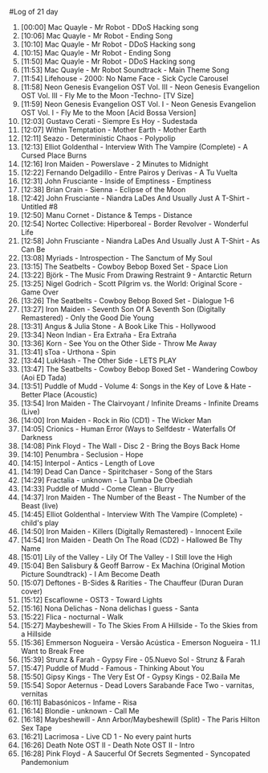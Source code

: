 #Log of 21 day

1. [00:00] Mac Quayle - Mr Robot - DDoS Hacking song
1. [10:06] Mac Quayle - Mr Robot - Ending Song
1. [10:10] Mac Quayle - Mr Robot - DDoS Hacking song
1. [10:15] Mac Quayle - Mr Robot - Ending Song
1. [11:50] Mac Quayle - Mr Robot - DDoS Hacking song
1. [11:53] Mac Quayle - Mr Robot Soundtrack - Main Theme Song
1. [11:54] Lifehouse - 2000: No Name Face - Sick Cycle Carousel
1. [11:58] Neon Genesis Evangelion OST Vol. III - Neon Genesis Evangelion OST Vol. III - Fly Me to the Moon -Techno- [TV Size]
1. [11:59] Neon Genesis Evangelion OST Vol. I - Neon Genesis Evangelion OST Vol. I - Fly Me to the Moon [Acid Bossa Version]
1. [12:03] Gustavo Cerati - Siempre Es Hoy - Sudestada
1. [12:07] Within Temptation - Mother Earth - Mother Earth
1. [12:11] Seazo - Deterministic Chaos - Polypolip
1. [12:13] Elliot Goldenthal - Interview With The Vampire (Complete) - A Cursed Place Burns
1. [12:16] Iron Maiden - Powerslave - 2 Minutes to Midnight
1. [12:22] Fernando Delgadillo - Entre Pairos y Derivas - A Tu Vuelta
1. [12:31] John Frusciante - Inside of Emptiness - Emptiness
1. [12:38] Brian Crain - Sienna - Eclipse of the Moon
1. [12:42] John Frusciante - Niandra LaDes And Usually Just A T-Shirt - Untitled #8
1. [12:50] Manu Cornet - Distance & Temps - Distance
1. [12:54] Nortec Collective: Hiperboreal - Border Revolver - Wonderful Life
1. [12:58] John Frusciante - Niandra LaDes And Usually Just A T-Shirt - As Can Be
1. [13:08] Myriads - Introspection - The Sanctum of My Soul
1. [13:15] The Seatbelts - Cowboy Bebop Boxed Set - Space Lion
1. [13:22] Björk - The Music From Drawing Restraint 9 - Antarctic Return
1. [13:25] Nigel Godrich - Scott Pilgrim vs. the World: Original Score - Game Over
1. [13:26] The Seatbelts - Cowboy Bebop Boxed Set - Dialogue 1-6
1. [13:27] Iron Maiden - Seventh Son Of A Seventh Son (Digitally Remastered) - Only the Good Die Young
1. [13:31] Angus & Julia Stone - A Book Like This - Hollywood
1. [13:34] Neon Indian - Era Extraña - Era Extraña
1. [13:36] Korn - See You on the Other Side - Throw Me Away
1. [13:41] sToa - Urthona - Spin
1. [13:44] LukHash - The Other Side - LETS PLAY
1. [13:47] The Seatbelts - Cowboy Bebop Boxed Set - Wandering Cowboy (Aoi ED Tada)
1. [13:51] Puddle of Mudd - Volume 4: Songs in the Key of Love & Hate - Better Place (Acoustic)
1. [13:54] Iron Maiden - The Clairvoyant / Infinite Dreams - Infinite Dreams (Live)
1. [14:00] Iron Maiden - Rock in Rio (CD1) - The Wicker Man
1. [14:05] Crionics - Human Error (Ways to Selfdestr - Waterfalls Of Darkness
1. [14:08] Pink Floyd - The Wall - Disc 2 - Bring the Boys Back Home
1. [14:10] Penumbra - Seclusion - Hope
1. [14:15] Interpol - Antics - Length of Love
1. [14:19] Dead Can Dance - Spiritchaser - Song of the Stars
1. [14:29] Fractalia - unknown - La Tumba De Obediah
1. [14:33] Puddle of Mudd - Come Clean - Blurry
1. [14:37] Iron Maiden - The Number of the Beast - The Number of the Beast (live)
1. [14:45] Elliot Goldenthal - Interview With The Vampire (Complete) - child's play
1. [14:50] Iron Maiden - Killers (Digitally Remastered) - Innocent Exile
1. [14:54] Iron Maiden - Death On The Road (CD2) - Hallowed Be Thy Name
1. [15:01] Lily of the Valley - Lily Of The Valley - I Still love the High
1. [15:04] Ben Salisbury & Geoff Barrow - Ex Machina (Original Motion Picture Soundtrack) - I Am Become Death
1. [15:07] Deftones - B-Sides & Rarities - The Chauffeur (Duran Duran cover)
1. [15:12] Escaflowne - OST3 - Toward Lights
1. [15:16] Nona Delichas - Nona delichas I guess - Santa
1. [15:22] Flica - nocturnal - Walk
1. [15:27] Maybeshewill - To The Skies From A Hillside - To the Skies from a Hillside
1. [15:36] Emmerson Nogueira - Versão Acústica - Emerson Nogueira - 11.I Want to Break Free
1. [15:39] Strunz & Farah - Gypsy Fire - 05.Nuevo Sol - Strunz & Farah
1. [15:47] Puddle of Mudd - Famous - Thinking About You
1. [15:50] Gipsy Kings - The Very Est Of - Gypsy Kings - 02.Baila Me
1. [15:54] Sopor Aeternus - Dead Lovers Sarabande Face Two - varnitas, vernitas
1. [16:11] Babasónicos - Infame - Risa
1. [16:14] Blondie - unknown - Call Me
1. [16:18] Maybeshewill - Ann Arbor/Maybeshewill (Split) - The Paris Hilton Sex Tape
1. [16:21] Lacrimosa - Live CD 1 - No every paint hurts
1. [16:26] Death Note OST II - Death Note OST II - Intro
1. [16:28] Pink Floyd - A Saucerful Of Secrets Segmented - Syncopated Pandemonium
